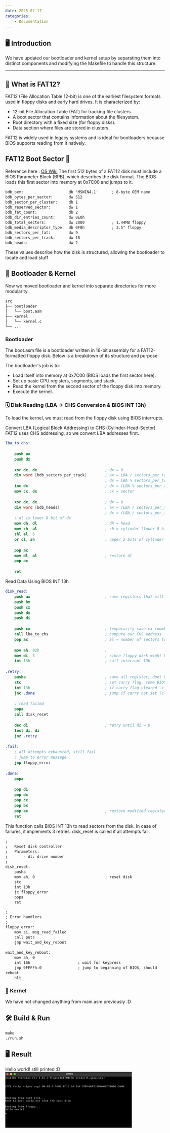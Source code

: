 ```yaml
---
date: 2025-02-17
categories:
    - Documentation
---
```

## 🖥️ Introduction 
We have updated our bootloader and kernel setup by separating them into distinct components and modifying the Makefile to handle this structure. 

---
## 📝 What is FAT12?

FAT12 (File Allocation Table 12-bit) is one of the earliest filesystem formats used in floppy disks and early hard drives. It is characterized by:

- 12-bit File Allocation Table (FAT) for tracking file clusters.
- A boot sector that contains information about the filesystem.
- Root directory with a fixed size (for floppy disks).
- Data section where files are stored in clusters.

FAT12 is widely used in legacy systems and is ideal for bootloaders because BIOS supports reading from it natively.

## FAT12 Boot Sector 💪
Reference here : [OS Wiki](https://wiki.osdev.org/FAT#FAT_12)
The first 512 bytes of a FAT12 disk must include a BIOS Parameter Block (BPB), which describes the disk format.
The BIOS loads this first sector into memory at 0x7C00 and jumps to it.
```
bdb_oem:                    db 'MSWIN4.1'      ; 8-byte OEM name
bdb_bytes_per_sector:       dw 512
bdb_sector_per_cluster:     db 1
bdb_reserved_sector:        dw 1
bdb_fat_count:              db 2
bdb_dir_entries_count:      dw 0E0h
bdb_total_sectors:          dw 2880            ; 1.44MB floppy
bdb_media_descriptor_type:  db 0F0h            ; 3.5" floppy
bdb_sectors_per_fat:        dw 9
bdb_sectors_per_track:      dw 18
bdb_heads:                  dw 2
```
These values describe how the disk is structured, allowing the bootloader to locate and load stuff

## 📌 Bootloader & Kernel
Now we moved bootloader and kernel into separate directories for more modularity.
```
src
├── bootloader
│   └── boot.asm
├── kernel
│   └── kernel.c
└── ...
```
### Bootloader
The boot.asm file is a bootloader written in 16-bit assembly for a FAT12-formatted floppy disk. Below is a breakdown of its structure and purpose:

The bootloader's job is to:
- Load itself into memory at 0x7C00 (BIOS loads the first sector here).
- Set up basic CPU registers, segments, and stack.
- Read the kernel from the second sector of the floppy disk into memory.
- Execute the kernel.

### 🗓 Disk Reading (LBA → CHS Conversion & BIOS INT 13h)
To load the kernel, we must read from the floppy disk using BIOS interrupts.

Convert LBA (Logical Block Addressing) to CHS (Cylinder-Head-Sector)
FAT12 uses CHS addressing, so we convert LBA addresses first.

```nasm
lba_to_chs:
	
	push ax
	push dx

	xor dx, dx								; dx = 0
	div word [bdb_sectors_per_track]		; ax = LBA / sectors_per_track
											; dx = LBA % sectors_per_track
	inc dx									; dx = (LBA % sectors_per_track + 1) = sector
	mov cx, dx								; cx = sector

	xor dx, dx								; dx = 0
	div word [bdb_heads]					; ax = (LBA / sectors_per_track) / heads = cylinder
											; dx = (LBA / sectors_per_track) % heads = head
	; dl is lower 8 bit of dx
	mov dh, dl								; dh = head
	mov ch, al								; ch = cylinder (lower 8 bits)
	shl al, 6
	or cl, ah								; upper 2 bits of cylinder to CL

	pop ax
	mov dl, al								; restore dl
	pop ax

	ret
```

Read Data Using BIOS INT 13h
```nasm
disk_read:
	push ax									; save registers that will be used
	push bx
	push cx
	push dx
	push di

	push cx 								; temporarily save cx (number of sectors to read)
	call lba_to_chs							; compute our CHS address
	pop ax									; al = number of sectors to read

	mov ah, 02h								;
	mov di, 3								; since floppy disk might be unreliable, retry 3x
	int 13h									; call interrupt 13h

.retry:
	pusha									; save all register, dont know which BIOS used
	stc 									; set carry flag, some BIOS dont set it
	int 13h									; if carry flag cleared -> success
	jnc .done								; jump if carry not set (cleared)

	; read failed
	popa
	call disk_reset

	dec di									; retry until di = 0 
	test di, di
	jnz .retry

.fail:
	; all attempts exhausted, still fail
	; jump to error message
	jmp floppy_error

.done:
	popa

	pop di
	pop dx
	pop cx
	pop bx
	pop ax									; restore modified registers
	ret
```
This function calls BIOS INT 13h to read sectors from the disk. In case of failures, it implements 3 retries.
disk_reset is called if all attempts fail.
```
;
;	Reset disk controller
;	Parameters:
;		- dl: drive number
;
disk_reset:
	pusha
	mov ah, 0								; reset disk
	stc
	int 13h
	jc floppy_error
	popa
	ret
```

```
;
; Error handlers
;
floppy_error:
	mov si, msg_read_failed
	call puts
	jmp wait_and_key_reboot

wait_and_key_reboot:
	mov ah, 0
	int 16h						; wait for keypress
	jmp 0FFFFh:0				; jump to beginning of BIOS, should reboot
	hlt
```

### 📖 Kernel
We have not changed anything from main.asm previously :D

## 🛠️ Build & Run  
```
make
./run.sh
```

## 🖥 Result
Hello world! still printed :D<br>
<img src="image.png" alt="Hello world!" width="400">

